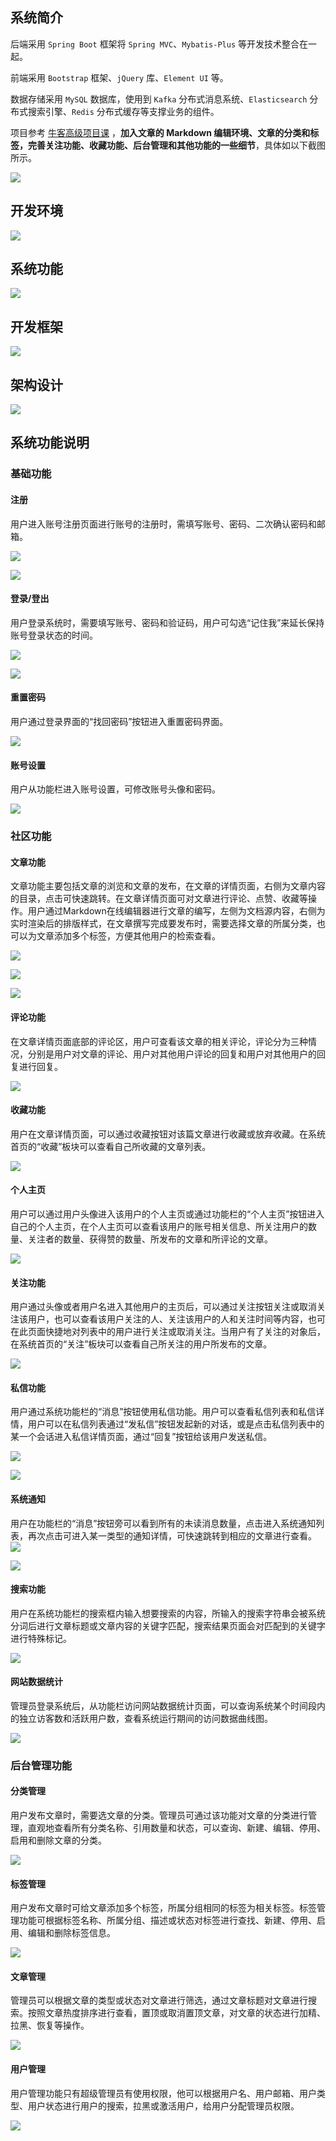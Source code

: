 ## 系统简介

后端采用 `Spring Boot` 框架将 `Spring MVC`、`Mybatis-Plus` 等开发技术整合在一起。

前端采用 `Bootstrap` 框架、`jQuery` 库、`Element UI` 等。

数据存储采用 `MySQL` 数据库，使用到 `Kafka` 分布式消息系统、`Elasticsearch` 分布式搜索引擎、`Redis` 分布式缓存等支撑业务的组件。

项目参考 [牛客高级项目课](https://gitee.com/link?target=https%3A%2F%2Fwww.nowcoder.com%2Fcourses%2Fsemester%2Fsenior) ，**加入文章的 Markdown 编辑环境、文章的分类和标签，完善关注功能、收藏功能、后台管理和其他功能的一些细节**，具体如以下截图所示。

![](https://cdn.jsdelivr.net/gh/hcjjj/blog-img@master/202306201008517.jpg)

## 开发环境

![](https://cdn.jsdelivr.net/gh/hcjjj/blog-img@master/202306201009251.jpg)

## 系统功能
![](https://cdn.jsdelivr.net/gh/hcjjj/blog-img@master/202306201009012.jpg)

## 开发框架

![](https://cdn.jsdelivr.net/gh/hcjjj/blog-img@master/202306201010196.jpg)

## 架构设计

![](https://cdn.jsdelivr.net/gh/hcjjj/blog-img@master/202306201010428.jpg)

## 系统功能说明
### 基础功能
#### 注册
用户进入账号注册页面进行账号的注册时，需填写账号、密码、二次确认密码和邮箱。

![](https://cdn.jsdelivr.net/gh/hcjjj/blog-img@master/202306201010827.jpg)

![](https://cdn.jsdelivr.net/gh/hcjjj/blog-img@master/202306201010105.jpg)

#### 登录/登出

用户登录系统时，需要填写账号、密码和验证码，用户可勾选“记住我”来延长保持账号登录状态的时间。

![](https://cdn.jsdelivr.net/gh/hcjjj/blog-img@master/202306201010086.jpg)

![](https://cdn.jsdelivr.net/gh/hcjjj/blog-img@master/202306201010285.jpg)

#### 重置密码

用户通过登录界面的“找回密码”按钮进入重置密码界面。

![](https://cdn.jsdelivr.net/gh/hcjjj/blog-img@master/202306201010645.jpg)

#### 账号设置
用户从功能栏进入账号设置，可修改账号头像和密码。

![](https://cdn.jsdelivr.net/gh/hcjjj/blog-img@master/202306201010570.jpg)

### 社区功能
#### 文章功能
文章功能主要包括文章的浏览和文章的发布，在文章的详情页面，右侧为文章内容的目录，点击可快速跳转。在文章详情页面可对文章进行评论、点赞、收藏等操作。用户通过Markdown在线编辑器进行文章的编写，左侧为文档源内容，右侧为实时渲染后的排版样式，在文章撰写完成要发布时，需要选择文章的所属分类，也可以为文章添加多个标签，方便其他用户的检索查看。

![](https://cdn.jsdelivr.net/gh/hcjjj/blog-img@master/202306201010375.jpg)

![](https://cdn.jsdelivr.net/gh/hcjjj/blog-img@master/202306201010427.jpg)

![](https://cdn.jsdelivr.net/gh/hcjjj/blog-img@master/202306201011172.jpg)

#### 评论功能
在文章详情页面底部的评论区，用户可查看该文章的相关评论，评论分为三种情况，分别是用户对文章的评论、用户对其他用户评论的回复和用户对其他用户的回复进行回复。

![](https://cdn.jsdelivr.net/gh/hcjjj/blog-img@master/202306201011326.jpg)

#### 收藏功能
用户在文章详情页面，可以通过收藏按钮对该篇文章进行收藏或放弃收藏。在系统首页的“收藏”板块可以查看自己所收藏的文章列表。

![](https://cdn.jsdelivr.net/gh/hcjjj/blog-img@master/202306201011976.jpg)

#### 个人主页
用户可以通过用户头像进入该用户的个人主页或通过功能栏的“个人主页”按钮进入自己的个人主页，在个人主页可以查看该用户的账号相关信息、所关注用户的数量、关注者的数量、获得赞的数量、所发布的文章和所评论的文章。

![](https://cdn.jsdelivr.net/gh/hcjjj/blog-img@master/202306201011734.jpg)

#### 关注功能
用户通过头像或者用户名进入其他用户的主页后，可以通过关注按钮关注或取消关注该用户，也可以查看该用户关注的人、关注该用户的人和关注时间等内容，也可在此页面快捷地对列表中的用户进行关注或取消关注。当用户有了关注的对象后，在系统首页的“关注”板块可以查看自己所关注的用户所发布的文章。

![](https://cdn.jsdelivr.net/gh/hcjjj/blog-img@master/202306201011089.jpg)

#### 私信功能
用户通过系统功能栏的“消息”按钮使用私信功能。用户可以查看私信列表和私信详情，用户可以在私信列表通过“发私信”按钮发起新的对话，或是点击私信列表中的某一个会话进入私信详情页面，通过“回复”按钮给该用户发送私信。

![](https://cdn.jsdelivr.net/gh/hcjjj/blog-img@master/202306201011941.jpg)

![](https://cdn.jsdelivr.net/gh/hcjjj/blog-img@master/202306201011913.jpg)

#### 系统通知
用户在功能栏的“消息”按钮旁可以看到所有的未读消息数量，点击进入系统通知列表，再次点击可进入某一类型的通知详情，可快速跳转到相应的文章进行查看。![](https://cdn.jsdelivr.net/gh/hcjjj/blog-img@master/202306201011886.jpg)

![](https://cdn.jsdelivr.net/gh/hcjjj/blog-img@master/202306201011148.jpg)

#### 搜索功能
用户在系统功能栏的搜索框内输入想要搜索的内容，所输入的搜索字符串会被系统分词后进行文章标题或文章内容的关键字匹配，搜索结果页面会对匹配到的关键字进行特殊标记。

![](https://cdn.jsdelivr.net/gh/hcjjj/blog-img@master/202306201011683.jpg)

#### 网站数据统计
管理员登录系统后，从功能栏访问网站数据统计页面，可以查询系统某个时间段内的独立访客数和活跃用户数，查看系统运行期间的访问数据曲线图。

![](https://cdn.jsdelivr.net/gh/hcjjj/blog-img@master/202306201012460.jpg)

### 后台管理功能
#### 分类管理
用户发布文章时，需要选文章的分类。管理员可通过该功能对文章的分类进行管理，直观地查看所有分类名称、引用数量和状态，可以查询、新建、编辑、停用、启用和删除文章的分类。

![](https://cdn.jsdelivr.net/gh/hcjjj/blog-img@master/202306201012781.jpg)

#### 标签管理
用户发布文章时可给文章添加多个标签，所属分组相同的标签为相关标签。标签管理功能可根据标签名称、所属分组、描述或状态对标签进行查找、新建、停用、启用、编辑和删除标签信息。

![](https://cdn.jsdelivr.net/gh/hcjjj/blog-img@master/202306201012734.jpg)

#### 文章管理
管理员可以根据文章的类型或状态对文章进行筛选，通过文章标题对文章进行搜索。按照文章热度排序进行查看，置顶或取消置顶文章，对文章的状态进行加精、拉黑、恢复等操作。

![](https://cdn.jsdelivr.net/gh/hcjjj/blog-img@master/202306201012593.jpg)

#### 用户管理
用户管理功能只有超级管理员有使用权限，他可以根据用户名、用户邮箱、用户类型、用户状态进行用户的搜索，拉黑或激活用户，给用户分配管理员权限。

![](https://cdn.jsdelivr.net/gh/hcjjj/blog-img@master/202306201012646.jpg)
